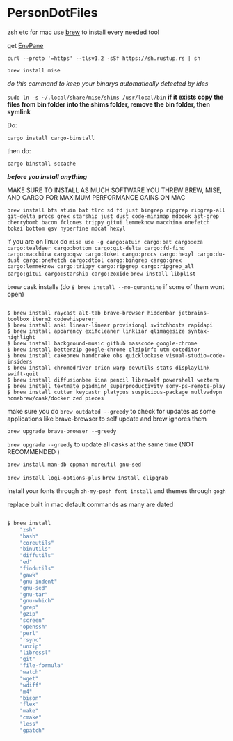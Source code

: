 # PersonDotFiles
zsh etc for mac
use [brew](https://brew.sh/) to install every needed tool 

get [EnvPane](https://github.com/hschmidt/EnvPane)

`curl --proto '=https' --tlsv1.2 -sSf https://sh.rustup.rs | sh`

`brew install mise`

*do this command to keep your binarys automatically detected by ides*

`sudo ln -s ~/.local/share/mise/shims /usr/local/bin`
**if it exists copy the files from bin folder into the shims folder, remove the bin folder, then symlink**

Do: 

`cargo install cargo-binstall`

then do:

`cargo binstall sccache`

***before you install anything***


MAKE SURE TO INSTALL AS MUCH SOFTWARE YOU THREW BREW, MISE, AND CARGO FOR MAXIMUM PERFORMANCE GAINS ON MAC



`brew install bfs atuin bat tlrc sd fd just bingrep ripgrep ripgrep-all git-delta procs grex starship just dust code-minimap mdbook ast-grep cherrybomb bacon fclones trippy gitui lemmeknow macchina onefetch tokei bottom qsv hyperfine mdcat hexyl`


if you are on linux do `mise use -g cargo:atuin cargo:bat cargo:eza cargo:tealdeer cargo:bottom cargo:git-delta cargo:fd-find cargo:macchina cargo:qsv cargo:tokei cargo:procs cargo:hexyl cargo:du-dust cargo:onefetch cargo:dtool cargo:bingrep cargo:grex cargo:lemmeknow cargo:trippy cargo:ripgrep cargo:ripgrep_all cargo:gitui cargo:starship cargo:zoxide`
`brew install libplist`

brew cask installs (do `$ brew install --no-qurantine` if some of them wont open)

```sh-session

$ brew install raycast alt-tab brave-browser hiddenbar jetbrains-toolbox iterm2 codewhisperer
$ brew install anki linear-linear provisionql switchhosts rapidapi
$ brew install apparency exifcleaner linkliar qlimagesize syntax-highlight
$ brew install background-music github masscode google-chrome
$ brew install betterzip google-chrome qlzipinfo utm coteditor
$ brew install cakebrew handbrake obs quicklookase visual-studio-code-insiders
$ brew install chromedriver orion warp devutils stats displaylink swift-quit
$ brew install diffusionbee iina pencil librewolf powershell wezterm
$ brew install textmate pgadmin4 superproductivity sony-ps-remote-play
$ brew install cutter keycastr platypus suspicious-package mullvadvpn homebrew/cask/docker zed pieces
```
make sure you do `brew outdated --greedy` to check for updates as some applications like brave-browser to self update and brew ignores them

`brew upgrade brave-browser --greedy`

`brew upgrade --greedy` to update all casks at the same time (NOT RECOMMENDED )

`brew install man-db cppman moreutil gnu-sed`

`brew install logi-options-plus`
`brew install clipgrab`

install your fonts through `oh-my-posh font install` and themes through `gogh`


replace built in mac default commands as many are dated
```sh

$ brew install
    "zsh"
    "bash"
    "coreutils"
    "binutils"
    "diffutils"
    "ed"
    "findutils"
    "gawk"
    "gnu-indent"
    "gnu-sed"
    "gnu-tar"
    "gnu-which"
    "grep"
    "gzip"
    "screen"
    "openssh"
    "perl"
    "rsync"
    "unzip"
    "libressl"
    "git"
    "file-formula"
    "watch"
    "wget"
    "wdiff"
    "m4"
    "bison"
    "flex"
    "make"
    "cmake"
    "less"
    "gpatch"
  ```
    
    
